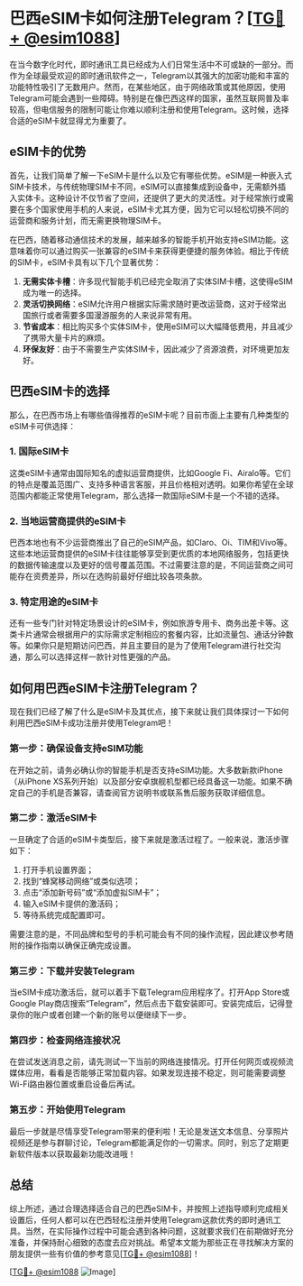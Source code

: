 # 巴西eSIM卡如何注册Telegram？[[TG💪+ @esim1088](https://t.me/s/esim1088)]

在当今数字化时代，即时通讯工具已经成为人们日常生活中不可或缺的一部分。而作为全球最受欢迎的即时通讯软件之一，Telegram以其强大的加密功能和丰富的功能特性吸引了无数用户。然而，在某些地区，由于网络政策或其他原因，使用Telegram可能会遇到一些障碍。特别是在像巴西这样的国家，虽然互联网普及率较高，但电信服务的限制可能让你难以顺利注册和使用Telegram。这时候，选择合适的eSIM卡就显得尤为重要了。

## eSIM卡的优势

首先，让我们简单了解一下eSIM卡是什么以及它有哪些优势。eSIM是一种嵌入式SIM卡技术，与传统物理SIM卡不同，eSIM可以直接集成到设备中，无需额外插入实体卡。这种设计不仅节省了空间，还提供了更大的灵活性。对于经常旅行或需要在多个国家使用手机的人来说，eSIM卡尤其方便，因为它可以轻松切换不同的运营商和服务计划，而无需更换物理SIM卡。

在巴西，随着移动通信技术的发展，越来越多的智能手机开始支持eSIM功能。这意味着你可以通过购买一张兼容的eSIM卡来获得更便捷的服务体验。相比于传统的SIM卡，eSIM卡具有以下几个显著优势：

1. **无需实体卡槽**：许多现代智能手机已经完全取消了实体SIM卡槽，这使得eSIM成为唯一的选择。
2. **灵活切换网络**：eSIM允许用户根据实际需求随时更改运营商，这对于经常出国旅行或者需要多国漫游服务的人来说非常有用。
3. **节省成本**：相比购买多个实体SIM卡，使用eSIM可以大幅降低费用，并且减少了携带大量卡片的麻烦。
4. **环保友好**：由于不需要生产实体SIM卡，因此减少了资源浪费，对环境更加友好。

## 巴西eSIM卡的选择

那么，在巴西市场上有哪些值得推荐的eSIM卡呢？目前市面上主要有几种类型的eSIM卡可供选择：

### 1. 国际eSIM卡
这类eSIM卡通常由国际知名的虚拟运营商提供，比如Google Fi、Airalo等。它们的特点是覆盖范围广、支持多种语言客服，并且价格相对透明。如果你希望在全球范围内都能正常使用Telegram，那么选择一款国际eSIM卡是一个不错的选择。

### 2. 当地运营商提供的eSIM卡
巴西本地也有不少运营商推出了自己的eSIM产品，如Claro、Oi、TIM和Vivo等。这些本地运营商提供的eSIM卡往往能够享受到更优质的本地网络服务，包括更快的数据传输速度以及更好的信号覆盖范围。不过需要注意的是，不同运营商之间可能存在资费差异，所以在选购前最好仔细比较各项条款。

### 3. 特定用途的eSIM卡
还有一些专门针对特定场景设计的eSIM卡，例如旅游专用卡、商务出差卡等。这类卡片通常会根据用户的实际需求定制相应的套餐内容，比如流量包、通话分钟数等。如果你只是短期访问巴西，并且主要目的是为了使用Telegram进行社交沟通，那么可以选择这样一款针对性更强的产品。

## 如何用巴西eSIM卡注册Telegram？

现在我们已经了解了什么是eSIM卡及其优点，接下来就让我们具体探讨一下如何利用巴西eSIM卡成功注册并使用Telegram吧！

### 第一步：确保设备支持eSIM功能
在开始之前，请务必确认你的智能手机是否支持eSIM功能。大多数新款iPhone（从iPhone XS系列开始）以及部分安卓旗舰机型都已经具备这一功能。如果不确定自己的手机是否兼容，请查阅官方说明书或联系售后服务获取详细信息。

### 第二步：激活eSIM卡
一旦确定了合适的eSIM卡类型后，接下来就是激活过程了。一般来说，激活步骤如下：
1. 打开手机设置界面；
2. 找到“蜂窝移动网络”或类似选项；
3. 点击“添加新号码”或“添加虚拟SIM卡”；
4. 输入eSIM卡提供的激活码；
5. 等待系统完成配置即可。

需要注意的是，不同品牌和型号的手机可能会有不同的操作流程，因此建议参考随附的操作指南以确保正确完成设置。

### 第三步：下载并安装Telegram
当eSIM卡成功激活后，就可以着手下载Telegram应用程序了。打开App Store或Google Play商店搜索“Telegram”，然后点击下载安装即可。安装完成后，记得登录你的账户或者创建一个新的账号以便继续下一步。

### 第四步：检查网络连接状况
在尝试发送消息之前，请先测试一下当前的网络连接情况。打开任何网页或视频流媒体应用，看看是否能够正常加载内容。如果发现连接不稳定，则可能需要调整Wi-Fi路由器位置或重启设备后再试。

### 第五步：开始使用Telegram
最后一步就是尽情享受Telegram带来的便利啦！无论是发送文本信息、分享照片视频还是参与群聊讨论，Telegram都能满足你的一切需求。同时，别忘了定期更新软件版本以获取最新功能改进哦！

## 总结

综上所述，通过合理选择适合自己的巴西eSIM卡，并按照上述指导顺利完成相关设置后，任何人都可以在巴西轻松注册并使用Telegram这款优秀的即时通讯工具。当然，在实际操作过程中可能会遇到各种问题，这就要求我们在前期做好充分准备，并保持耐心细致的态度去应对挑战。希望本文能为那些正在寻找解决方案的朋友提供一些有价值的参考意见[[TG💪+ @esim1088](https://t.me/s/esim1088)]！

[[TG💪+ @esim1088](https://t.me/s/esim1088) ![Image](https://i.postimg.cc/4NQfJmqS/Snipaste-2025-05-13-00-14-12.png)]